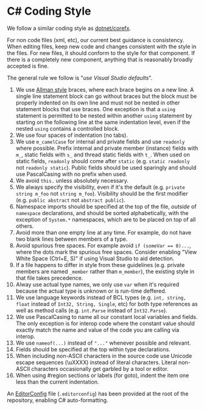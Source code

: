 # C# Coding Style

We follow a similar coding style as [dotnet/corefx](https://github.com/dotnet/corefx).

For non code files (xml, etc), our current best guidance is consistency. When editing files, keep new code and changes consistent with the style in the files. For new files, it should conform to the style for that component. If there is a completely new component, anything that is reasonably broadly accepted is fine.

The general rule we follow is "_use Visual Studio defaults_".

1. We use [Allman style](http://en.wikipedia.org/wiki/Indent_style#Allman_style) braces, where each brace begins on a new line. A single line statement block can go without braces but the block must be properly indented on its own line and must not be nested in other statement blocks that use braces. One exception is that a `using` statement is permitted to be nested within another `using` statement by starting on the following line at the same indentation level, even if the nested `using` contains a controlled block.
2. We use four spaces of indentation (no tabs).
3. We use `m_camelCase` for internal and private fields and use `readonly` where possible. Prefix internal and private member (instance) fields with `m_`, static fields with `s_` and thread static fields with `t_`. When used on static fields, `readonly` should come after `static` (e.g. `static readonly` not `readonly static`).  Public fields should be used sparingly and should use PascalCasing with no prefix when used.
4. We avoid `this.` unless absolutely necessary. 
5. We always specify the visibility, even if it's the default (e.g. `private string m_foo` not `string m_foo`). Visibility should be the first modifier (e.g. `public abstract` not `abstract public`).
6. Namespace imports should be specified at the top of the file, *outside* of `namespace` declarations, and should be sorted alphabetically, with the exception of `System.*` namespaces, which are to be placed on top of all others.
7. Avoid more than one empty line at any time. For example, do not have two blank lines between members of a type.
8. Avoid spurious free spaces. For example avoid `if (someVar == 0)...`, where the dots mark the spurious free spaces. Consider enabling "View White Space (Ctrl+E, S)" if using Visual Studio to aid detection.
9. If a file happens to differ in style from these guidelines (e.g. private members are named `_member` rather than `m_member`), the existing style in that file takes precedence.
10. Alway use actual type names, we only use `var` when it's required because the actual type is unknown or is run-time deffered.
11. We use language keywords instead of BCL types (e.g. `int, string, float` instead of `Int32, String, Single`, etc) for both type references as well as method calls (e.g. `int.Parse` instead of `Int32.Parse`).
12. We use PascalCasing to name all our constant local variables and fields. The only exception is for interop code where the constant value should exactly match the name and value of the code you are calling via interop.
13. We use ```nameof(...)``` instead of ```"..."``` whenever possible and relevant.
14. Fields should be specified at the top within type declarations.
15. When including non-ASCII characters in the source code use Unicode escape sequences (\uXXXX) instead of literal characters. Literal non-ASCII characters occasionally get garbled by a tool or editor.
16. When using #region sections or labels (for goto), indent the item one less than the current indentation.

An [EditorConfig](https://editorconfig.org "EditorConfig homepage") file (`.editorconfig`) has been provided at the root of the repository, enabling C# auto-formatting.

